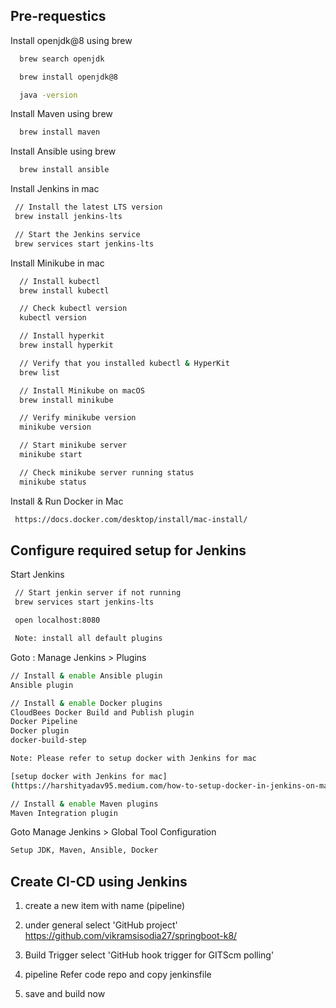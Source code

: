 
## Pre-requestics

Install openjdk@8 using brew


```bash
  brew search openjdk 

  brew install openjdk@8

  java -version
```

Install Maven using brew


```bash
  brew install maven
```
Install Ansible using brew


```bash
  brew install ansible
```

Install Jenkins in mac
```bash
 // Install the latest LTS version
 brew install jenkins-lts

 // Start the Jenkins service
 brew services start jenkins-lts
```

Install Minikube in mac

```bash
  // Install kubectl
  brew install kubectl

  // Check kubectl version
  kubectl version

  // Install hyperkit
  brew install hyperkit

  // Verify that you installed kubectl & HyperKit
  brew list

  // Install Minikube on macOS
  brew install minikube

  // Verify minikube version
  minikube version

  // Start minikube server
  minikube start

  // Check minikube server running status
  minikube status
```

Install & Run Docker in Mac

```bash
 https://docs.docker.com/desktop/install/mac-install/
```

## Configure required setup for Jenkins

Start Jenkins
```bash
 // Start jenkin server if not running
 brew services start jenkins-lts  

 open localhost:8080 

 Note: install all default plugins

```
Goto : Manage Jenkins > Plugins

```bash
// Install & enable Ansible plugin
Ansible plugin 
```



```bash
// Install & enable Docker plugins
CloudBees Docker Build and Publish plugin
Docker Pipeline
Docker plugin 
docker-build-step

Note: Please refer to setup docker with Jenkins for mac

[setup docker with Jenkins for mac]
(https://harshityadav95.medium.com/how-to-setup-docker-in-jenkins-on-mac-c45fe02f91c5/)
```

```bash
// Install & enable Maven plugins
Maven Integration plugin
```
Goto Manage Jenkins > Global Tool Configuration
```bash
Setup JDK, Maven, Ansible, Docker

```

## Create CI-CD using Jenkins

1. create a new item with name (pipeline)

2. under general
select 'GitHub project'
https://github.com/vikramsisodia27/springboot-k8/

3. Build Trigger
select 'GitHub hook trigger for GITScm polling'

4. pipeline
Refer code repo and copy jenkinsfile 

5. save and build now

